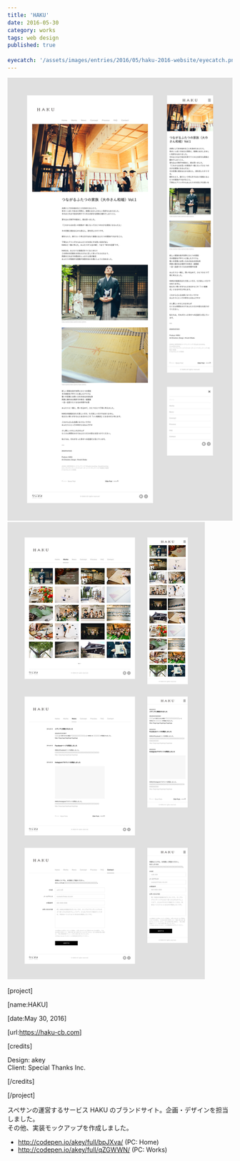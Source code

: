 ```yaml
---
title: 'HAKU'
date: 2016-05-30
category: works
tags: web design
published: true

eyecatch: '/assets/images/entries/2016/05/haku-2016-website/eyecatch.png'
---
```


![](/assets/images/entries/2016/05/haku-2016-website/01.jpg)
![](/assets/images/entries/2016/05/haku-2016-website/02.jpg)

[project]

[name:HAKU]

[date:May 30, 2016]

[url:https://haku-cb.com]

[credits]

Design: akey  
Client: Special Thanks Inc.

[/credits]

[/project]

スペサンの運営するサービス HAKU のブランドサイト。企画・デザインを担当しました。  
その他、実装モックアップを作成しました。

- http://codepen.io/akey/full/bpJXva/ (PC: Home)
- http://codepen.io/akey/full/qZGWWN/ (PC: Works)

